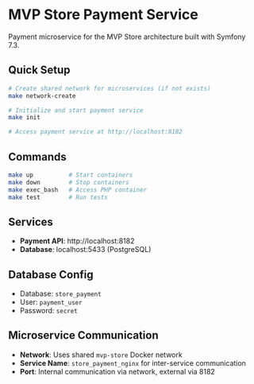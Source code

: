 # MVP Store Payment Service

Payment microservice for the MVP Store architecture built with Symfony 7.3.

## Quick Setup

```bash
# Create shared network for microservices (if not exists)
make network-create

# Initialize and start payment service
make init

# Access payment service at http://localhost:8182
```

## Commands

```bash
make up          # Start containers
make down        # Stop containers  
make exec_bash   # Access PHP container
make test        # Run tests
```

## Services

- **Payment API**: http://localhost:8182
- **Database**: localhost:5433 (PostgreSQL)

## Database Config

- Database: `store_payment`
- User: `payment_user` 
- Password: `secret`

## Microservice Communication

- **Network**: Uses shared `mvp-store` Docker network
- **Service Name**: `store_payment_nginx` for inter-service communication
- **Port**: Internal communication via network, external via 8182